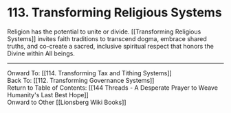 # 113. Transforming Religious Systems

Religion has the potential to unite or divide. [[Transforming Religious Systems]] invites faith traditions to transcend dogma, embrace shared truths, and co-create a sacred, inclusive spiritual respect that honors the Divine within All beings.

____

Onward To: [[114. Transforming Tax and Tithing Systems]]  
Back To: [[112. Transforming Governance Systems]]  
Return to Table of Contents: [[144 Threads - A Desperate Prayer to Weave Humanity's Last Best Hope]]  
Onward to Other [[Lionsberg Wiki Books]]  